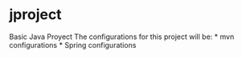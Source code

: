 # jproject
Basic Java Proyect
The configurations for this project will be:
	* mvn configurations
	* Spring configurations
